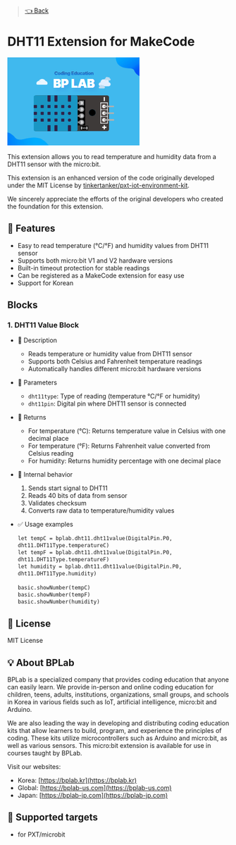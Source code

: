 > [👈 Back](../README.md)

# DHT11 Extension for MakeCode

![DHT11 Image](./icon.png)

This extension allows you to read temperature and humidity data from a DHT11 sensor with the micro:bit.

This extension is an enhanced version of the code originally developed under the MIT License by [tinkertanker/pxt-iot-environment-kit](https://github.com/tinkertanker/pxt-iot-environment-kit.git).

We sincerely appreciate the efforts of the original developers who created the foundation for this extension.

## 🚀 Features

- Easy to read temperature (°C/°F) and humidity values from DHT11 sensor
- Supports both micro:bit V1 and V2 hardware versions
- Built-in timeout protection for stable readings
- Can be registered as a MakeCode extension for easy use
- Support for Korean

## Blocks

### 1. DHT11 Value Block

- 🔹 Description

  - Reads temperature or humidity value from DHT11 sensor
  - Supports both Celsius and Fahrenheit temperature readings
  - Automatically handles different micro:bit hardware versions

- 🔹 Parameters

  - `dht11type`: Type of reading (temperature °C/°F or humidity)
  - `dht11pin`: Digital pin where DHT11 sensor is connected

- 🔹 Returns

  - For temperature (°C): Returns temperature value in Celsius with one decimal place
  - For temperature (°F): Returns Fahrenheit value converted from Celsius reading
  - For humidity: Returns humidity percentage with one decimal place

- 🔹 Internal behavior

  1. Sends start signal to DHT11
  2. Reads 40 bits of data from sensor
  3. Validates checksum
  4. Converts raw data to temperature/humidity values

- ✅ Usage examples

  ```blocks
  let tempC = bplab.dht11.dht11value(DigitalPin.P0, dht11.DHT11Type.temperatureC)
  let tempF = bplab.dht11.dht11value(DigitalPin.P0, dht11.DHT11Type.temperatureF)
  let humidity = bplab.dht11.dht11value(DigitalPin.P0, dht11.DHT11Type.humidity)

  basic.showNumber(tempC)
  basic.showNumber(tempF)
  basic.showNumber(humidity)
  ```

## 📜 License

MIT License

## 💡 About BPLab

BPLab is a specialized company that provides coding education that anyone can easily learn. We provide in-person and online coding education for children, teens, adults, institutions, organizations, small groups, and schools in Korea in various fields such as IoT, artificial intelligence, micro:bit and Arduino.

We are also leading the way in developing and distributing coding education kits that allow learners to build, program, and experience the principles of coding. These kits utilize microcontrollers such as Arduino and micro:bit, as well as various sensors. This micro:bit extension is available for use in courses taught by BPLab.

Visit our websites:

- Korea: [https://bplab.kr](https://bplab.kr)
- Global: [https://bplab-us.com](https://bplab-us.com)
- Japan: [https://bplab-jp.com](https://bplab-jp.com)

## 📍 Supported targets

- for PXT/microbit

<script src="https://makecode.com/gh-pages-embed.js"></script><script>makeCodeRender("{{ site.makecode.home_url }}", "{{ site.github.owner_name }}/{{ site.github.repository_name }}");</script>
